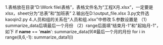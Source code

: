 1.表格放在目录“D:\Work file\表格”，表格文件名为“工程X月.xlsx”，一定要是xlsx，sheet分为“总表”和“加班表”
2.输出在D:\output_file.xlsx
3.py文件选kaoqin2.py
4.人员和组的关系在“人员和组.xlsx”中修改
5.参数设置是 
（1）summarize_data后填最后一个月份
（2）range后面填“结束月-1”和"起始月-1"，如下
if __name__ == '__main__':
    summarize_data(9)#最后一个月的月份
    for i in range(8,6,-1):
        summarize_data1(i)